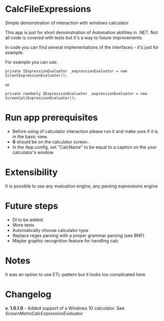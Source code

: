 # CalcFileExpressions
Simple demonstration of interaction with windows calculator

This app is just for short demonstration of Automation abilities in .NET.
Not all code is covered with tests but it's a way to future improvements.

In code you can find several implementations of the interfaces - it's just for example.

For example you can use:

`private IExpressionEvaluator _expressionEvaluator = new SilentExpressionEvaluator();`

or

`private readonly IExpressionEvaluator _expressionEvaluator = new ScreenCalcExpressionEvaluator();`


# Run app prerequisites
- Before using of calculator interaction please run it and make sure if it is in the basic view.
- **0** should be on the calculator screen.
- In the App.config, set "CalcName" to be equal to a caption on the your calculator's window 

# Extensibility
It is possible to use any evaluation engine, any parsing expressions engine

# Future steps
- DI to be added.
- More tests
- Automatically choose calculator type
- Replace regex parsing with a proper grammar parsing (see BNF)
- Maybe graphic recognition feature for handling calc


# Notes
It was an option to use ETL-pattern but it looks too complicated here

# Changelog
**v. 1.0.1.0** - Added support of a Windows 10 calculator. See *ScreenMetroCalcExpressionEvaluator*


